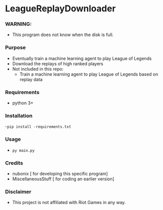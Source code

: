 # LeagueReplayDownloader


### WARNING:
- This program does not know when the disk is full.

### Purpose

- Eventually train a machine learning agent to play League of Legends
- Download the replays of high ranked players
- Not included in this repo:
  - Train a machine learning agent to play League of Legends based on replay data
  

### Requirements

- python 3+

### Installation

-`pip install -requirements.txt` 

### Usage

- `py main.py`

### Credits

- nubonix [ for developing this specific program]
- MiscellaneousStuff [ for coding an earlier version]

### Disclaimer
- This project is not affiliated with Riot Games in any way.
